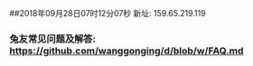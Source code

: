 ##2018年09月28日07时12分07秒 新址: 159.65.219.119
### 兔友常见问题及解答: https://github.com/wanggonging/d/blob/w/FAQ.md
